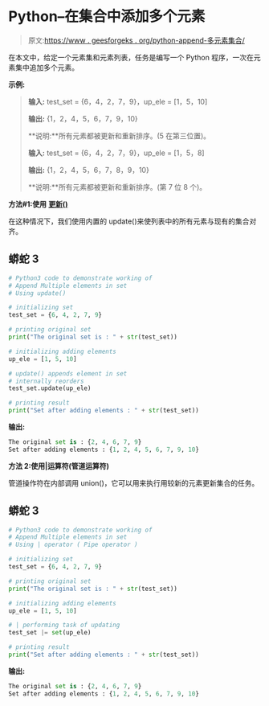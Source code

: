 # Python–在集合中添加多个元素

> 原文:[https://www . geesforgeks . org/python-append-多元素集合/](https://www.geeksforgeeks.org/python-append-multiple-elements-in-set/)

在本文中，给定一个元素集和元素列表，任务是编写一个 Python 程序，一次在元素集中追加多个元素。

**示例:**

> **输入:** test_set = {6，4，2，7，9}，up_ele = [1，5，10]
> 
> **输出:** {1，2，4，5，6，7，9，10}
> 
> **说明:**所有元素都被更新和重新排序。(5 在第三位置)。
> 
> **输入:** test_set = {6，4，2，7，9}，up_ele = [1，5，8]
> 
> **输出:** {1，2，4，5，6，7，8，9，10}
> 
> **说明:**所有元素都被更新和重新排序。(第 7 位 8 个)。

**方法#1:使用** [**更新()**](https://www.geeksforgeeks.org/python-set-update/)

在这种情况下，我们使用内置的 update()来使列表中的所有元素与现有的集合对齐。

## 蟒蛇 3

```py
# Python3 code to demonstrate working of
# Append Multiple elements in set
# Using update()

# initializing set
test_set = {6, 4, 2, 7, 9}

# printing original set
print("The original set is : " + str(test_set))

# initializing adding elements
up_ele = [1, 5, 10]

# update() appends element in set
# internally reorders
test_set.update(up_ele)

# printing result
print("Set after adding elements : " + str(test_set))
```

**输出:**

```py
The original set is : {2, 4, 6, 7, 9}
Set after adding elements : {1, 2, 4, 5, 6, 7, 9, 10}
```

**方法 2:使用|运算符(管道运算符)**

管道操作符在内部调用 union()，它可以用来执行用较新的元素更新集合的任务。

## 蟒蛇 3

```py
# Python3 code to demonstrate working of
# Append Multiple elements in set
# Using | operator ( Pipe operator )

# initializing set
test_set = {6, 4, 2, 7, 9}

# printing original set
print("The original set is : " + str(test_set))

# initializing adding elements
up_ele = [1, 5, 10]

# | performing task of updating
test_set |= set(up_ele)

# printing result
print("Set after adding elements : " + str(test_set))
```

**输出:**

```py
The original set is : {2, 4, 6, 7, 9}
Set after adding elements : {1, 2, 4, 5, 6, 7, 9, 10}
```